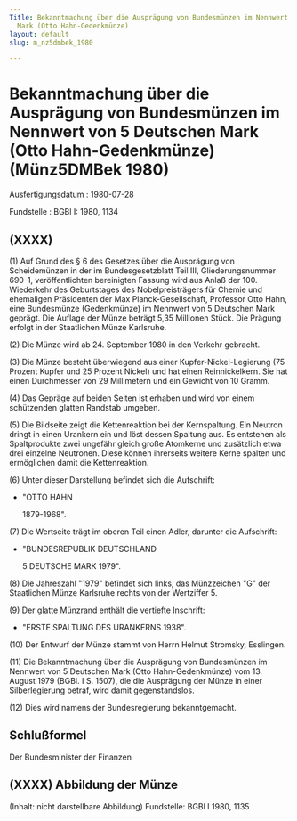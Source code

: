 ```yaml
---
Title: Bekanntmachung über die Ausprägung von Bundesmünzen im Nennwert von 5 Deutschen
  Mark (Otto Hahn-Gedenkmünze)
layout: default
slug: m_nz5dmbek_1980

---
```


# Bekanntmachung über die Ausprägung von Bundesmünzen im Nennwert von 5 Deutschen Mark (Otto Hahn-Gedenkmünze) (Münz5DMBek 1980)

Ausfertigungsdatum
:   1980-07-28

Fundstelle
:   BGBl I: 1980, 1134



## (XXXX)

(1) Auf Grund des § 6 des Gesetzes über die Ausprägung von
Scheidemünzen in der im Bundesgesetzblatt Teil III, Gliederungsnummer
690-1, veröffentlichten bereinigten Fassung wird aus Anlaß der 100.
Wiederkehr des Geburtstages des Nobelpreisträgers für Chemie und
ehemaligen Präsidenten der Max Planck-Gesellschaft, Professor Otto
Hahn, eine Bundesmünze (Gedenkmünze) im Nennwert von 5 Deutschen Mark
geprägt. Die Auflage der Münze beträgt 5,35 Millionen Stück. Die
Prägung erfolgt in der Staatlichen Münze Karlsruhe.

(2) Die Münze wird ab 24. September 1980 in den Verkehr gebracht.

(3) Die Münze besteht überwiegend aus einer Kupfer-Nickel-Legierung
(75 Prozent Kupfer und 25 Prozent Nickel) und hat einen
Reinnickelkern. Sie hat einen Durchmesser von 29 Millimetern und ein
Gewicht von 10 Gramm.

(4) Das Gepräge auf beiden Seiten ist erhaben und wird von einem
schützenden glatten Randstab umgeben.

(5) Die Bildseite zeigt die Kettenreaktion bei der Kernspaltung. Ein
Neutron dringt in einen Urankern ein und löst dessen Spaltung aus. Es
entstehen als Spaltprodukte zwei ungefähr gleich große Atomkerne und
zusätzlich etwa drei einzelne Neutronen. Diese können ihrerseits
weitere Kerne spalten und ermöglichen damit die Kettenreaktion.

(6) Unter dieser Darstellung befindet sich die Aufschrift:

*   "OTTO HAHN

    1879-1968".




(7) Die Wertseite trägt im oberen Teil einen Adler, darunter die
Aufschrift:

*   "BUNDESREPUBLIK DEUTSCHLAND

    5 DEUTSCHE MARK 1979".




(8) Die Jahreszahl "1979" befindet sich links, das Münzzeichen "G" der
Staatlichen Münze Karlsruhe rechts von der Wertziffer 5.

(9) Der glatte Münzrand enthält die vertiefte Inschrift:

*   "ERSTE SPALTUNG DES URANKERNS 1938".




(10) Der Entwurf der Münze stammt von Herrn Helmut Stromsky,
Esslingen.

(11) Die Bekanntmachung über die Ausprägung von Bundesmünzen im
Nennwert von 5 Deutschen Mark (Otto Hahn-Gedenkmünze) vom 13. August
1979 (BGBl. I S. 1507), die die Ausprägung der Münze in einer
Silberlegierung betraf, wird damit gegenstandslos.

(12) Dies wird namens der Bundesregierung bekanntgemacht.


## Schlußformel

Der Bundesminister der Finanzen


## (XXXX) Abbildung der Münze

(Inhalt: nicht darstellbare Abbildung)
Fundstelle: BGBl I 1980, 1135

